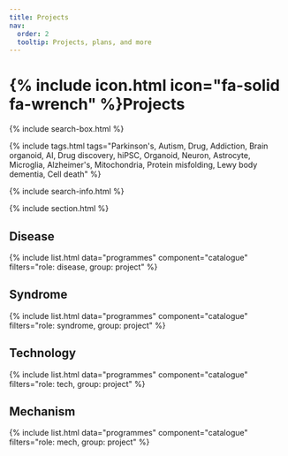 ```yaml
---
title: Projects
nav:
  order: 2
  tooltip: Projects, plans, and more
---
```


# {% include icon.html icon="fa-solid fa-wrench" %}Projects

{% include search-box.html %}

{% include tags.html tags="Parkinson's, Autism, Drug, Addiction, Brain organoid, AI, Drug discovery, hiPSC, Organoid, Neuron, Astrocyte, Microglia, Alzheimer's, Mitochondria, Protein misfolding, Lewy body dementia, Cell death" %}

{% include search-info.html %}

{% include section.html %}

## Disease
{% include list.html data="programmes" component="catalogue" filters="role: disease, group: project" %}

## Syndrome
{% include list.html data="programmes" component="catalogue" filters="role: syndrome, group: project" %}

## Technology
{% include list.html data="programmes" component="catalogue" filters="role: tech, group: project" %}

## Mechanism
{% include list.html data="programmes" component="catalogue" filters="role: mech, group: project" %}

<!--{% include list.html component="card" data="projects" filters="group: mechanism" style="small" %} -->
